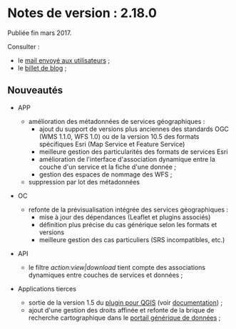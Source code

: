 # Notes de version : 2.18.0

Publiée fin mars 2017.

Consulter :
* le [mail envoyé aux utilisateurs](http://us4.campaign-archive1.com/?u=256352d96aabf0dec0ee32d84&id=b57277a32c) ;
* le [billet de blog](http://blog.isogeo.com/?p=3821) ;

## Nouveautés

* APP
    * amélioration des métadonnées de services géographiques :
        * ajout du support de versions plus anciennes des standards OGC (WMS 1.1.0, WFS 1.0) ou de la version 10.5 des formats spécifiques Esri (Map Service et Feature Service)
        * meilleure gestion des particularités des formats de services Esri
        * amélioration de l'interface d'association dynamique entre la couche d'un service et la fiche d'une donnée ;
        * gestion des espaces de nommage des WFS ;
    * suppression par lot des métadonnées

* OC
	* refonte de la prévisualisation intégrée des services géographiques :
	    * mise à jour des dépendances (Leaflet et plugins associés)
	    * définition plus précise du cas générique selon les formats et versions
	    * meilleure gestion des cas particuliers (SRS incompatibles, etc.)

* API
    * le filtre _action:view|download_ tient compte des associations dynamiques entre couches de services et données ;

* Applications tierces
    * sortie de la version 1.5 du [plugin pour QGIS](http://plugins.qgis.org/plugins/isogeo_search_engine/) (voir [documentation](https://github.com/isogeo/isogeo-plugin-qgis/wiki)) ;
    * ajout d'une gestion des droits affinée et refonte de la brique de recherche cartographique dans le [portail générique de données](http://demo.isogeo.net/les-donnees) ;
